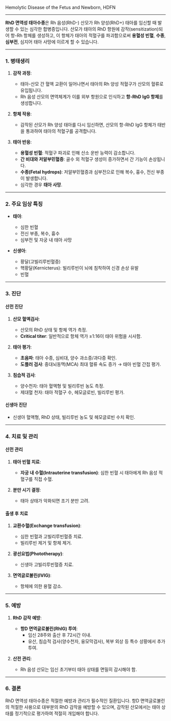 Hemolytic Disease of the Fetus and Newborn, HDFN

---

**RhD 면역성 태아수종**은 Rh 음성(RhD-) 산모가 Rh 양성(RhD+) 태아를 임신할 때 발생할 수 있는 심각한 합병증입니다. 산모가 태아의 RhD 항원에 감작(sensitization)되어 항-Rh 항체를 생성하고, 이 항체가 태아의 적혈구를 파괴함으로써 **용혈성 빈혈**, **수종**, **심부전**, 심지어 태아 사망에 이르게 할 수 있습니다.

---

### 1. 병태생리

1. **감작 과정**:
    
    - 태아-산모 간 혈액 교환이 일어나면서 태아의 Rh 양성 적혈구가 산모의 혈류로 유입됩니다.
    - Rh 음성 산모의 면역체계가 이를 외부 항원으로 인식하고 **항-RhD IgG 항체**를 생성합니다.
2. **항체 작용**:
    
    - 감작된 산모가 Rh 양성 태아를 다시 임신하면, 산모의 항-RhD IgG 항체가 태반을 통과하여 태아의 적혈구를 공격합니다.
3. **태아 반응**:
    
    - **용혈성 빈혈**: 적혈구 파괴로 인해 산소 운반 능력이 감소합니다.
    - **간 비대와 저알부민혈증**: 골수 외 적혈구 생성이 증가하면서 간 기능이 손상됩니다.
    - **수종(Fetal hydrops)**: 저알부민혈증과 심부전으로 인해 복수, 흉수, 전신 부종이 발생합니다.
    - 심각한 경우 **태아 사망**.

---

### 2. 주요 임상 특징

- **태아**:
    
    - 심한 빈혈
    - 전신 부종, 복수, 흉수
    - 심부전 및 자궁 내 태아 사망
- **신생아**:
    
    - 황달(고빌리루빈혈증)
    - 핵황달(Kernicterus): 빌리루빈이 뇌에 침착하여 신경 손상 유발
    - 빈혈

---

### 3. 진단

#### **산전 진단**

1. **산모 혈액검사**:
    
    - 산모의 RhD 상태 및 항체 역가 측정.
    - **Critical titer**: 일반적으로 항체 역가 ≥1:16이 태아 위험을 시사함.
2. **태아 평가**:
    
    - **초음파**: 태아 수종, 심비대, 양수 과소증/과다증 확인.
    - **도플러 검사**: 중대뇌동맥(MCA) 최대 혈류 속도 증가 → 태아 빈혈 간접 평가.
3. **침습적 검사**:
    
    - 양수천자: 태아 혈액형 및 빌리루빈 농도 측정.
    - 제대혈 천자: 태아 적혈구 수, 헤모글로빈, 빌리루빈 평가.

#### **신생아 진단**

- 신생아 혈액형, RhD 상태, 빌리루빈 농도 및 헤모글로빈 수치 확인.

---

### 4. 치료 및 관리

#### **산전 관리**

1. **태아 빈혈 치료**:
    
    - **자궁 내 수혈(Intrauterine transfusion)**: 심한 빈혈 시 태아에게 Rh 음성 적혈구를 직접 수혈.
2. **분만 시기 결정**:
    
    - 태아 상태가 악화되면 조기 분만 고려.

#### **출생 후 치료**

1. **교환수혈(Exchange transfusion)**:
    
    - 심한 빈혈과 고빌리루빈혈증 치료.
    - 빌리루빈 제거 및 항체 제거.
2. **광선요법(Phototherapy)**:
    
    - 신생아 고빌리루빈혈증 치료.
3. **면역글로불린(IVIG)**:
    
    - 항체에 의한 용혈 감소.

---

### 5. 예방

1. **RhD 감작 예방**:
    
    - **항D 면역글로불린(RhIG) 투여**:
        - 임신 28주와 출산 후 72시간 이내.
        - 유산, 침습적 검사(양수천자, 융모막검사), 복부 외상 등 특수 상황에서 추가 투여.
2. **산전 관리**:
    
    - Rh 음성 산모는 임신 초기부터 태아 상태를 면밀히 감시해야 함.

---

### 6. 결론

RhD 면역성 태아수종은 적절한 예방과 관리가 필수적인 질환입니다. 항D 면역글로불린의 적절한 사용으로 대부분의 RhD 감작을 예방할 수 있으며, 감작된 산모에서는 태아 상태를 정기적으로 평가하여 적절히 개입해야 합니다.